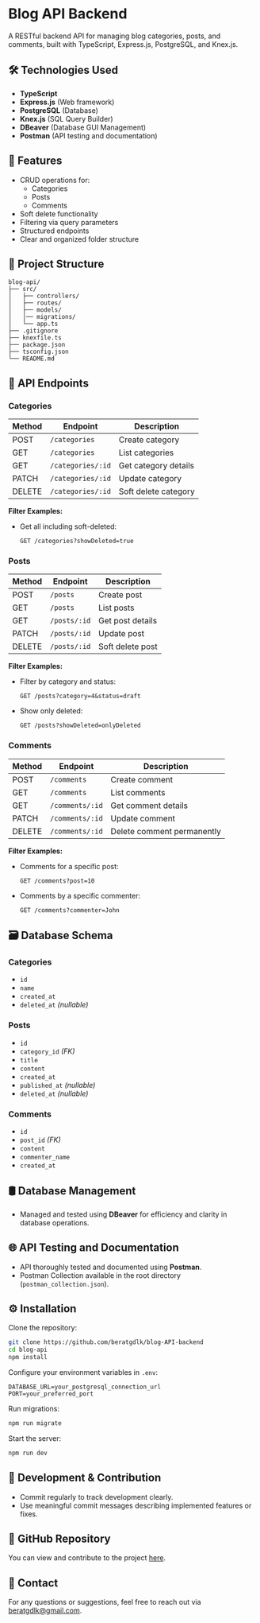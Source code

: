 # Blog API Backend

A RESTful backend API for managing blog categories, posts, and comments, built with TypeScript, Express.js, PostgreSQL, and Knex.js.

## 🛠 Technologies Used

- **TypeScript**
- **Express.js** (Web framework)
- **PostgreSQL** (Database)
- **Knex.js** (SQL Query Builder)
- **DBeaver** (Database GUI Management)
- **Postman** (API testing and documentation)

## 📌 Features

- CRUD operations for:
  - Categories
  - Posts
  - Comments
- Soft delete functionality
- Filtering via query parameters
- Structured endpoints
- Clear and organized folder structure

## 📂 Project Structure

```
blog-api/
├── src/
│   ├── controllers/
│   ├── routes/
│   ├── models/
│   │── migrations/
│   └── app.ts
├── .gitignore
├── knexfile.ts
├── package.json
├── tsconfig.json
└── README.md
```

## 🚀 API Endpoints

### Categories

| Method | Endpoint          | Description          |
| ------ | ----------------- | -------------------- |
| POST   | `/categories`     | Create category      |
| GET    | `/categories`     | List categories      |
| GET    | `/categories/:id` | Get category details |
| PATCH  | `/categories/:id` | Update category      |
| DELETE | `/categories/:id` | Soft delete category |

**Filter Examples:**

- Get all including soft-deleted:
  ```
  GET /categories?showDeleted=true
  ```

### Posts

| Method | Endpoint     | Description      |
| ------ | ------------ | ---------------- |
| POST   | `/posts`     | Create post      |
| GET    | `/posts`     | List posts       |
| GET    | `/posts/:id` | Get post details |
| PATCH  | `/posts/:id` | Update post      |
| DELETE | `/posts/:id` | Soft delete post |

**Filter Examples:**

- Filter by category and status:

  ```
  GET /posts?category=4&status=draft
  ```

- Show only deleted:

  ```
  GET /posts?showDeleted=onlyDeleted
  ```

### Comments

| Method | Endpoint        | Description                |
| ------ | --------------- | -------------------------- |
| POST   | `/comments`     | Create comment             |
| GET    | `/comments`     | List comments              |
| GET    | `/comments/:id` | Get comment details        |
| PATCH  | `/comments/:id` | Update comment             |
| DELETE | `/comments/:id` | Delete comment permanently |

**Filter Examples:**

- Comments for a specific post:

  ```
  GET /comments?post=10
  ```

- Comments by a specific commenter:

  ```
  GET /comments?commenter=John
  ```

## 🗃 Database Schema

### Categories

- `id`
- `name`
- `created_at`
- `deleted_at` *(nullable)*

### Posts

- `id`
- `category_id` *(FK)*
- `title`
- `content`
- `created_at`
- `published_at` *(nullable)*
- `deleted_at` *(nullable)*

### Comments

- `id`
- `post_id` *(FK)*
- `content`
- `commenter_name`
- `created_at`

## 🛢 Database Management

- Managed and tested using **DBeaver** for efficiency and clarity in database operations.

## 🌐 API Testing and Documentation

- API thoroughly tested and documented using **Postman**.
- Postman Collection available in the root directory (`postman_collection.json`).

## ⚙️ Installation

Clone the repository:

```bash
git clone https://github.com/beratgdlk/blog-API-backend
cd blog-api
npm install
```

Configure your environment variables in `.env`:

```env
DATABASE_URL=your_postgresql_connection_url
PORT=your_preferred_port
```

Run migrations:

```bash
npm run migrate
```

Start the server:

```bash
npm run dev
```

## 📝 Development & Contribution

- Commit regularly to track development clearly.
- Use meaningful commit messages describing implemented features or fixes.

## 📌 GitHub Repository

You can view and contribute to the project [here](https://github.com/beratgdlk/blog-API-backend).

## 📧 Contact

For any questions or suggestions, feel free to reach out via [beratgdlk@gmail.com](mailto\:beratgdlk@gmail.com).


